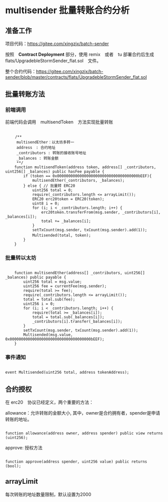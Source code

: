 # multisender 批量转账合约分析

## 准备工作

项目代码：https://gitee.com/xingzjx/batch-sender

按照　**Contract Deployment** 部分，使用 remix　或者　tu 部署合约后生成　flats/UpgradebleStormSender_flat.sol　文件。

整个合约代码：https://gitee.com/xingzjx/batch-sender/blob/master/contracts/flats/UpgradebleStormSender_flat.sol

## 批量转账方法

### 前端调用

前端代码会调用　multisendToken　方法实现批量转账

```solidity

　　 /**
　　　multisendEther：以太坊多转一
　　　address　: 合约地址
     _contributors : 转账的接收账号地址
     _balances : 转账金额
     **/
    function multisendToken(address token, address[] _contributors, uint256[] _balances) public hasFee payable {
        if (token == 0x000000000000000000000000000000000000bEEF){
            multisendEther(_contributors, _balances);
        } else { // 批量转 ERC20
            uint256 total = 0;
            require(_contributors.length <= arrayLimit());
            ERC20 erc20token = ERC20(token);
            uint8 i = 0;
            for (i; i < _contributors.length; i++) {
                erc20token.transferFrom(msg.sender, _contributors[i], _balances[i]);
                total += _balances[i];
            }
            setTxCount(msg.sender, txCount(msg.sender).add(1));
            Multisended(total, token);　
        }
    }

```

### 批量转以太坊

```solidity

    function multisendEther(address[] _contributors, uint256[] _balances) public payable {
        uint256 total = msg.value;
        uint256 fee = currentFee(msg.sender);
        require(total >= fee);
        require(_contributors.length <= arrayLimit());
        total = total.sub(fee);
        uint256 i = 0;
        for (i; i < _contributors.length; i++) {
            require(total >= _balances[i]);
            total = total.sub(_balances[i]);
            _contributors[i].transfer(_balances[i]);
        }
        setTxCount(msg.sender, txCount(msg.sender).add(1));
        Multisended(msg.value, 0x000000000000000000000000000000000000bEEF);
    }

```

### 事件通知

```solidity

event Multisended(uint256 total, address tokenAddress);

```

## 合约授权

在 erc20　协议已经定义，两个重要的方法：

allowance：允许转账的金额大小, 其中，owner是合约拥有者，spender是申请转账的地址。

```solidiy

function allowance(address owner, address spender) public view returns (uint256);

```

approve: 授权方法
 
```solidity

function approve(address spender, uint256 value) public returns (bool);

```

## arrayLimit

每次转账的地址数量限制，默认设置为2000